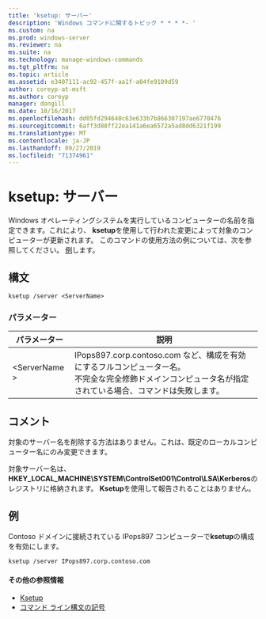 ```yaml
---
title: 'ksetup: サーバー'
description: 'Windows コマンドに関するトピック * * * *- '
ms.custom: na
ms.prod: windows-server
ms.reviewer: na
ms.suite: na
ms.technology: manage-windows-commands
ms.tgt_pltfrm: na
ms.topic: article
ms.assetid: e3407111-ac92-457f-aa1f-a04fe9109d59
author: coreyp-at-msft
ms.author: coreyp
manager: dongill
ms.date: 10/16/2017
ms.openlocfilehash: dd05fd294640c63e633b7b866307197ae6770476
ms.sourcegitcommit: 6aff3d88ff22ea141a6ea6572a5ad8dd6321f199
ms.translationtype: MT
ms.contentlocale: ja-JP
ms.lasthandoff: 09/27/2019
ms.locfileid: "71374961"
---
```

# <a name="ksetupserver"></a>ksetup: サーバー



Windows オペレーティングシステムを実行しているコンピューターの名前を指定できます。これにより、 **ksetup**を使用して行われた変更によって対象のコンピューターが更新されます。 このコマンドの使用方法の例については、次を参照してください。 [例](#BKMK_Examples)します。

## <a name="syntax"></a>構文

```
ksetup /server <ServerName>
```

### <a name="parameters"></a>パラメーター

|パラメーター|説明|
|---------|-----------|
|\<ServerName >|IPops897.corp.contoso.com など、構成を有効にするフルコンピューター名。</br>不完全な完全修飾ドメインコンピュータ名が指定されている場合、コマンドは失敗します。|

## <a name="remarks"></a>コメント

対象のサーバー名を削除する方法はありません。これは、既定のローカルコンピューター名にのみ変更できます。

対象サーバー名は、 **HKEY_LOCAL_MACHINE\SYSTEM\ControlSet001\Control\LSA\Kerberos**のレジストリに格納されます。 **Ksetup**を使用して報告されることはありません。

## <a name="BKMK_Examples"></a>例

Contoso ドメインに接続されている IPops897 コンピューターで**ksetup**の構成を有効にします。
```
ksetup /server IPops897.corp.contoso.com
```

#### <a name="additional-references"></a>その他の参照情報

-   [Ksetup](ksetup.md)
-   [コマンド ライン構文の記号](command-line-syntax-key.md)
